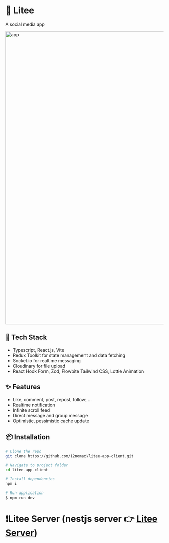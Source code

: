 # 🤙 Litee

A social media app

<img width="1920" height="928" alt="app" src="https://github.com/user-attachments/assets/74500155-57a4-4e3f-983b-18cc1df6dd05" />

## 🚀 Tech Stack

- Typescript, React.js, Vite
- Redux Toolkit for state management and data fetching
- Socket.io for realtime messaging
- Cloudinary for file upload
- React Hook Form, Zod, Flowbite Tailwind CSS, Lottie Animation

## ✨ Features

- Like, comment, post, repost, follow, ...
- Realtime notification
- Infinite scroll feed
- Direct message and group message
- Optimistic, pessimistic cache update

## 📦 Installation

```bash
# Clone the repo
git clone https://github.com/12nomad/litee-app-client.git

# Navigate to project folder
cd litee-app-client

# Install dependencies
npm i

# Run application
$ npm run dev
```

# ❗Litee Server (nestjs server 👉 [Litee Server](https://github.com/12nomad/litee-app)) 
